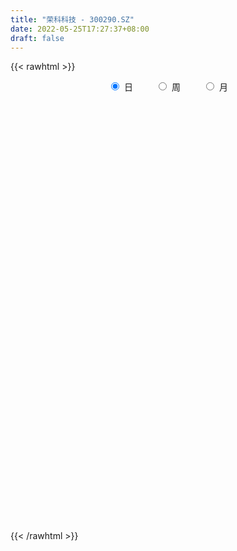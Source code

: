 ```yaml
---
title: "荣科科技 - 300290.SZ"
date: 2022-05-25T17:27:37+08:00
draft: false
---
```

{{< rawhtml >}}
    <div style="text-align: center">
        <label style="padding: 1rem;"><input style="margin-right: .5rem" type="radio" name="period" value="D" checked onclick="period_change(this)">日</label>
        <label style="padding: 1rem;"><input style="margin-right: .5rem" type="radio" name="period" value="W" onclick="period_change(this)">周</label>
        <label style="padding: 1rem;"><input style="margin-right: .5rem" type="radio" name="period" value="M" onclick="period_change(this)">月</label>
    </div>
    <div id="chart" style="height: 700px;"></div> 
    <script type="text/javascript">
        const D_v = [94214.5,501698.5,688558.4399999999,359207.8,252035.0,292144.0,162404.0,139873.5,190912.34,492506.74,291346.43,163184.93,146657.85,128664.11,122399.0,94003.0,124430.61,126242.32,95556.34,253376.12,260771.93,139824.82,266061.94,286413.24,144636.6,124444.58,122168.4,100188.5,100862.4,116920.4,71457.5,82104.62,86098.0,103113.0,104397.87,114205.77,86326.0,163093.0,129755.75,79100.42,144633.42,204280.0,158996.0,111016.5,73942.0,98179.5,57533.0,94754.0,131707.5,96622.0,108580.5,84497.0,115741.63,87648.17,144802.42,118271.4,155873.7,122240.5,99025.15,57947.75,59175.0,96280.96,76318.03,133707.5,87871.0,136075.7,126725.89,87760.5,86529.5,75803.5,137662.92,92906.59,80014.92,80418.0,104986.0,138211.5,96296.18,104346.12,145871.27,1046131.54,1040339.04,1133207.6299999999,1255329.0600000001,897341.62,777136.42,616529.13,475774.08,478193.63,342919.92,261427.08,294964.13,339455.0,295426.93,458884.89,385978.72,225572.8,286148.5,271812.41,127127.99,161102.02,147607.51,163852.0,122435.0,118814.11,152424.5,662415.67,937712.14,599881.89,393130.03,368527.34,380752.52,271041.0,177772.5,286639.8,248711.95,249942.3,238697.93,197991.43,514799.02,334881.43,244625.0,277886.93,506266.98,547622.89,309731.0,288836.93,242428.2,301533.53,255260.8,190035.85,460726.0,258732.92,286123.0,254681.44,432775.65,255108.94,247090.23,164031.0,167846.56,196299.14,807015.26,575044.47,509573.5,309562.5,584374.0,532323.0,543929.78,428991.35,386369.5,240466.0,347226.5,269250.81,233519.3,216921.35,180197.5,216334.75,411409.55,290390.75,411359.76,289865.56,214895.5,379574.0,243997.06,242974.06,274410.02,214195.5,149172.0,336546.91,510216.52,387629.52,349543.02,276161.52,361659.77,636071.0699999999,566408.02,619200.27,323122.21,276372.62,191485.0,256340.03,396340.3,236846.0,172411.5,154257.5,141455.5,135032.5,113142.05,449656.8,273280.3,233827.66,316175.15,178873.5,115431.0,111796.82,63942.5,117887.5,129263.51,69714.58,104471.19,138021.69,94183.0,144437.25,93003.25,142343.0,133561.59,123383.49,286786.5,257286.53,125576.53,80445.5,78957.0,84733.5,71809.0,56369.52,52998.0,67485.12,84411.5,141118.58,89368.5,68644.5,56354.0,53663.5,48756.0,45741.5,105304.0,41841.0,41948.0,44578.5,72830.0,45816.5,102162.12,85406.43,105437.07,57077.03,247031.96,196484.94,140562.69,106793.0,103234.0,109251.56,100937.0,72486.0,103525.0,59705.0,153160.47,81327.0,77359.5,182939.5,135933.0,111211.0]
const D_histogram = [0.0,-0.0856624501,-0.1505268946,-0.1986185511,-0.2224320462,-0.2159544032,-0.2011170301,-0.1781939973,-0.1440169002,-0.0934641647,-0.0674400862,-0.0440436871,-0.0227885651,-0.0103451364,-0.0027451708,0.0039795667,0.009794136,0.022369217,0.0314515224,0.0537512457,0.070918536,0.0767873984,0.0980663146,0.1008615461,0.0942478543,0.0901650187,0.0819334095,0.0713462013,0.0577604058,0.0441520493,0.0343331764,0.0298786542,0.0283136403,0.0196427495,0.0088423352,0.0157603215,0.0167926921,0.0229781533,0.0224441982,0.0240572457,0.0313438391,0.0417330871,0.0374728632,0.0267212604,0.0181472905,0.0107081423,0.0075367281,0.0091038497,0.0148144465,0.0113017897,0.0021665565,-0.0087424995,-0.0310205593,-0.03748793,-0.0266010512,-0.0130050637,0.0009676811,0.0131655369,0.0171997216,0.0184191016,0.020959197,0.0273370483,0.0299800965,0.0313517123,0.0285921764,0.0322572796,0.0218146246,0.0119616744,0.000414878,-0.0052074654,0.0040391277,0.0074332919,0.0069643973,0.002806566,0.0042062639,0.0064536456,0.0090998183,0.0111983119,0.007712588,0.0666241273,0.1084363112,0.1836788331,0.258919272,0.2843135064,0.2828676563,0.2276539739,0.1653658913,0.1302500023,0.0722276031,0.0352718644,0.0044427166,-0.0069005276,-0.043710624,-0.1065789346,-0.1267200859,-0.1487303303,-0.1385104543,-0.139580068,-0.1377788633,-0.1422549778,-0.1411722483,-0.1274058685,-0.1099499548,-0.0902078058,-0.0736910628,0.0134964933,0.0797510885,0.0858343536,0.0843213448,0.0575126151,0.0065506432,-0.0396627632,-0.0618797558,-0.0613688066,-0.0764936388,-0.071733514,-0.0756557507,-0.0814509955,-0.0413438712,-0.0159557633,-0.0061931832,0.0028506135,0.0237268354,0.0470418882,0.0507726455,0.0463842887,0.0261823513,0.0270624141,0.0282849184,0.0264026223,0.0494162126,0.051615307,0.0526607128,0.0591899491,0.0431520994,0.0347718446,0.0111296242,-0.0100155,-0.0284642031,-0.0314273216,0.0074514169,0.0290192683,0.0468365241,0.0536040998,0.086154193,0.0774402088,0.076328185,0.0549763605,0.0142744972,0.0031124803,0.0014708548,-0.0177334051,-0.0475366236,-0.0746542649,-0.0863715784,-0.086986989,-0.0625444744,-0.0471474386,-0.0240797274,-0.0113984363,-0.0084186536,-0.0327164348,-0.0427686654,-0.0439058045,-0.0348282196,-0.0414427307,-0.0478788941,-0.0275915103,-0.0126147656,0.0084878456,0.0016719733,0.0006851839,0.0104220613,0.0186880283,0.0223652647,-0.0230260862,-0.0622791677,-0.0942088895,-0.0960474057,-0.0748809879,-0.0415107861,-0.0315023239,-0.0314839943,-0.0351037823,-0.0369050481,-0.0431315498,-0.0402198151,-0.0029234311,0.0010074491,0.009344184,0.0014769781,-0.0059266722,-0.0119999786,-0.0092356083,-0.0087139362,-0.0159871964,-0.0149649219,-0.0196116512,-0.0268851374,-0.0398296955,-0.0510921802,-0.0605935263,-0.0760129634,-0.1024564803,-0.0971756999,-0.0758951485,-0.0263835328,-0.0012795318,0.0097658788,0.0126747136,0.0083877961,0.0023490369,-0.002562005,-0.0077792846,-0.0046009828,-0.0014220315,-0.0067023743,0.0123633671,0.0092850576,0.0065073797,-0.0010565025,0.0079239335,0.0044490159,0.004826524,-0.0000702519,-0.0041869299,-0.0005693686,0.0006875802,-0.0123660484,-0.0189987296,-0.0486574827,-0.0738521012,-0.0641271406,-0.064787736,-0.0622028533,-0.0665119717,-0.0556193319,-0.0458535932,-0.028267128,-0.013656211,-0.0029214663,0.0054658708,0.0189497055,0.0246670648,0.0385623225,0.0503852584,0.0588983339,0.0807107582,0.0795372553,0.0836203297]
const D_fast = [0.0,-0.1070780627,-0.2095742307,-0.307320525,-0.3867420316,-0.4342529895,-0.4696948739,-0.4913203404,-0.4931474683,-0.4659607741,-0.4567967171,-0.4444112397,-0.428853259,-0.4189961145,-0.4120824415,-0.4043628124,-0.3960997091,-0.3779323237,-0.3609871378,-0.3252496031,-0.2903526788,-0.2652869667,-0.219491472,-0.1914808538,-0.1745325821,-0.1560741631,-0.1438224198,-0.1365730778,-0.1357187718,-0.1382891159,-0.1395246948,-0.1365095534,-0.1309961572,-0.1347563606,-0.1433461911,-0.1324881245,-0.1272575809,-0.1153275814,-0.1102504869,-0.102623128,-0.0875005748,-0.066678055,-0.0615700631,-0.0656413508,-0.0696784981,-0.0744406107,-0.0757278429,-0.0718847589,-0.0624705505,-0.0631577598,-0.0717513539,-0.0848460348,-0.1148792344,-0.1307185876,-0.1264819716,-0.11613725,-0.1019225849,-0.0864333449,-0.0780992299,-0.0722750744,-0.0644951797,-0.0512830665,-0.041144994,-0.0319354502,-0.027546942,-0.0158175189,-0.0208065177,-0.0276690493,-0.0391121262,-0.046036336,-0.035779961,-0.0305274738,-0.0292552691,-0.0327114589,-0.030260195,-0.026399402,-0.0214782746,-0.0165802031,-0.01813778,0.0574297911,0.1263510529,0.247513283,0.3874835399,0.4839561509,0.5532272149,0.554927026,0.5339804162,0.5314270277,0.4914615293,0.4633237567,0.4336052881,0.420536912,0.3727991596,0.2832861153,0.2314649425,0.1722721155,0.1478643779,0.1118997473,0.0792562362,0.0392163772,0.0050060446,-0.0130790426,-0.0231106177,-0.0259204201,-0.0278264429,0.0627352366,0.1489276039,0.1764694575,0.1960367848,0.1836062089,0.1342818978,0.0781528006,0.0404658691,0.0256346165,-0.0086136254,-0.021786879,-0.0446230534,-0.0707810471,-0.0410098905,-0.0196107236,-0.0113964392,-0.0016399892,0.0251679416,0.0602434664,0.0766673851,0.0838751005,0.070218751,0.0778644173,0.0861581511,0.0908765107,0.1262441541,0.1413470752,0.1555576593,0.1768843829,0.171634558,0.1719472643,0.15108745,0.1274384507,0.1018736969,0.0910537479,0.1317953407,0.1606180091,0.190144396,0.2103129966,0.2644016381,0.2750477061,0.2930177285,0.2854099942,0.2482767551,0.2378928584,0.2366189466,0.2129813354,0.1712939609,0.1255127535,0.0922025454,0.0698403875,0.0786467836,0.0822569596,0.099304739,0.109136421,0.1100115403,0.0775346504,0.0567902534,0.0446766632,0.0450471932,0.0280719994,0.0096661125,0.0230556187,0.034878672,0.0581032446,0.0517053656,0.0508898723,0.0632322649,0.0761702391,0.0854387916,0.0342909192,-0.0205319543,-0.0760138985,-0.1018642661,-0.0994180953,-0.07642559,-0.0742927087,-0.0821453777,-0.0945411113,-0.1055686391,-0.1225780283,-0.1297212474,-0.0931557211,-0.0889729786,-0.0783001977,-0.0857981591,-0.0946834775,-0.1037567785,-0.1033013103,-0.1049581222,-0.1162281815,-0.1189471375,-0.1284967796,-0.1424915501,-0.1653935321,-0.1894290618,-0.2140787895,-0.2485014675,-0.3005591044,-0.319572249,-0.3172654847,-0.2743497523,-0.2495656342,-0.2360787538,-0.2300012407,-0.2321912091,-0.2376427091,-0.2431942523,-0.250356353,-0.2483282969,-0.2455048535,-0.2524607898,-0.2303042067,-0.2310612518,-0.2322120848,-0.2400400926,-0.2290786732,-0.2314413369,-0.2298571978,-0.2347715367,-0.2399349471,-0.2364597279,-0.2350308841,-0.2511760249,-0.2625583884,-0.3043815122,-0.348039156,-0.3543459805,-0.37120351,-0.3841693406,-0.4051064519,-0.4081186451,-0.4098163047,-0.3992966215,-0.3880997572,-0.3780953791,-0.3683415742,-0.3501203132,-0.3382361877,-0.3147003494,-0.2902810989,-0.2670434399,-0.225053326,-0.2063425151,-0.1813543583]
const D_slow = [0.0,-0.0214156125,-0.0590473362,-0.1087019739,-0.1643099855,-0.2182985863,-0.2685778438,-0.3131263431,-0.3491305682,-0.3724966093,-0.3893566309,-0.4003675527,-0.4060646939,-0.408650978,-0.4093372707,-0.4083423791,-0.4058938451,-0.4003015408,-0.3924386602,-0.3790008488,-0.3612712148,-0.3420743652,-0.3175577865,-0.2923424,-0.2687804364,-0.2462391817,-0.2257558294,-0.207919279,-0.1934791776,-0.1824411653,-0.1738578712,-0.1663882076,-0.1593097975,-0.1543991102,-0.1521885263,-0.148248446,-0.144050273,-0.1383057347,-0.1326946851,-0.1266803737,-0.1188444139,-0.1084111421,-0.0990429263,-0.0923626112,-0.0878257886,-0.085148753,-0.083264571,-0.0809886086,-0.0772849969,-0.0744595495,-0.0739179104,-0.0761035353,-0.0838586751,-0.0932306576,-0.0998809204,-0.1031321863,-0.102890266,-0.0995988818,-0.0952989514,-0.090694176,-0.0854543768,-0.0786201147,-0.0711250906,-0.0632871625,-0.0561391184,-0.0480747985,-0.0426211424,-0.0396307237,-0.0395270042,-0.0408288706,-0.0398190887,-0.0379607657,-0.0362196664,-0.0355180249,-0.0344664589,-0.0328530475,-0.030578093,-0.027778515,-0.025850368,-0.0091943362,0.0179147416,0.0638344499,0.1285642679,0.1996426445,0.2703595586,0.3272730521,0.3686145249,0.4011770255,0.4192339262,0.4280518923,0.4291625715,0.4274374396,0.4165097836,0.3898650499,0.3581850284,0.3210024459,0.2863748323,0.2514798153,0.2170350995,0.181471355,0.1461782929,0.1143268258,0.0868393371,0.0642873857,0.04586462,0.0492387433,0.0691765154,0.0906351038,0.11171544,0.1260935938,0.1277312546,0.1178155638,0.1023456248,0.0870034232,0.0678800135,0.049946635,0.0310326973,0.0106699484,0.0003339806,-0.0036549602,-0.005203256,-0.0044906026,0.0014411062,0.0132015783,0.0258947396,0.0374908118,0.0440363996,0.0508020032,0.0578732328,0.0644738884,0.0768279415,0.0897317682,0.1028969464,0.1176944337,0.1284824586,0.1371754197,0.1399578258,0.1374539508,0.1303379,0.1224810696,0.1243439238,0.1315987409,0.1433078719,0.1567088968,0.1782474451,0.1976074973,0.2166895435,0.2304336337,0.234002258,0.234780378,0.2351480918,0.2307147405,0.2188305846,0.2001670184,0.1785741238,0.1568273765,0.1411912579,0.1294043983,0.1233844664,0.1205348573,0.1184301939,0.1102510852,0.0995589189,0.0885824677,0.0798754128,0.0695147301,0.0575450066,0.050647129,0.0474934376,0.049615399,0.0500333923,0.0502046883,0.0528102036,0.0574822107,0.0630735269,0.0573170054,0.0417472134,0.018194991,-0.0058168604,-0.0245371074,-0.0349148039,-0.0427903849,-0.0506613834,-0.059437329,-0.068663591,-0.0794464785,-0.0895014323,-0.09023229,-0.0899804278,-0.0876443817,-0.0872751372,-0.0887568053,-0.0917567999,-0.094065702,-0.096244186,-0.1002409851,-0.1039822156,-0.1088851284,-0.1156064127,-0.1255638366,-0.1383368817,-0.1534852632,-0.1724885041,-0.1981026241,-0.2223965491,-0.2413703362,-0.2479662194,-0.2482861024,-0.2458446327,-0.2426759543,-0.2405790053,-0.239991746,-0.2406322473,-0.2425770684,-0.2437273141,-0.244082822,-0.2457584156,-0.2426675738,-0.2403463094,-0.2387194645,-0.2389835901,-0.2370026067,-0.2358903528,-0.2346837218,-0.2347012848,-0.2357480172,-0.2358903594,-0.2357184643,-0.2388099764,-0.2435596588,-0.2557240295,-0.2741870548,-0.2902188399,-0.3064157739,-0.3219664873,-0.3385944802,-0.3524993132,-0.3639627115,-0.3710294935,-0.3744435462,-0.3751739128,-0.3738074451,-0.3690700187,-0.3629032525,-0.3532626719,-0.3406663573,-0.3259417738,-0.3057640843,-0.2858797704,-0.264974688]
const D_data = [['2021-05-14', 6.8106, 6.7112, 6.6615, 6.8802],['2021-05-17', 6.6515, 5.3689, 5.3689, 6.7112],['2021-05-18', 4.494, 5.1204, 4.494, 5.2695],['2021-05-19', 4.8917, 4.8718, 4.8718, 5.1204],['2021-05-20', 4.832, 4.7923, 4.7227, 4.9215],['2021-05-21', 4.7823, 4.9215, 4.7823, 5.1502],['2021-05-24', 4.9514, 4.8818, 4.7923, 5.011],['2021-05-25', 4.8917, 4.8917, 4.842, 4.9215],['2021-05-26', 4.8917, 5.011, 4.8917, 5.1005],['2021-05-27', 5.2596, 5.2993, 5.2297, 5.8163],['2021-05-28', 5.2894, 5.0806, 5.0707, 5.3093],['2021-05-31', 5.0905, 5.0806, 5.0508, 5.1701],['2021-06-01', 5.0309, 5.0905, 5.011, 5.1601],['2021-06-02', 5.12, 5.0, 4.99, 5.13],['2021-06-03', 5.0, 4.93, 4.93, 5.05],['2021-06-04', 4.94, 4.9, 4.88, 4.97],['2021-06-07', 4.9, 4.87, 4.84, 4.93],['2021-06-08', 4.88, 4.96, 4.83, 5.02],['2021-06-09', 4.96, 4.94, 4.89, 5.0],['2021-06-10', 4.96, 5.17, 4.95, 5.17],['2021-06-11', 5.16, 5.21, 5.09, 5.34],['2021-06-15', 5.19, 5.14, 5.12, 5.25],['2021-06-16', 5.14, 5.43, 5.07, 5.46],['2021-06-17', 5.54, 5.3, 5.19, 5.54],['2021-06-18', 5.21, 5.21, 5.19, 5.31],['2021-06-21', 5.17, 5.25, 5.13, 5.33],['2021-06-22', 5.33, 5.2, 5.18, 5.33],['2021-06-23', 5.26, 5.15, 5.12, 5.26],['2021-06-24', 5.13, 5.07, 5.06, 5.16],['2021-06-25', 5.08, 5.01, 4.92, 5.09],['2021-06-28', 4.97, 5.0, 4.94, 5.06],['2021-06-29', 4.99, 5.03, 4.95, 5.07],['2021-06-30', 5.03, 5.05, 5.0, 5.08],['2021-07-01', 5.07, 4.93, 4.92, 5.1],['2021-07-02', 4.91, 4.84, 4.8, 4.93],['2021-07-05', 4.84, 5.04, 4.81, 5.05],['2021-07-06', 5.04, 4.98, 4.94, 5.07],['2021-07-07', 4.96, 5.06, 4.89, 5.09],['2021-07-08', 5.05, 4.99, 4.95, 5.08],['2021-07-09', 4.96, 5.02, 4.92, 5.02],['2021-07-12', 5.04, 5.12, 4.99, 5.17],['2021-07-13', 5.13, 5.22, 5.12, 5.28],['2021-07-14', 5.21, 5.07, 5.04, 5.26],['2021-07-15', 5.06, 4.96, 4.91, 5.07],['2021-07-16', 4.96, 4.94, 4.92, 5.02],['2021-07-19', 4.94, 4.91, 4.88, 4.97],['2021-07-20', 4.89, 4.93, 4.83, 4.95],['2021-07-21', 4.9, 4.98, 4.9, 5.02],['2021-07-22', 5.0, 5.05, 4.97, 5.14],['2021-07-23', 5.05, 4.94, 4.92, 5.06],['2021-07-26', 4.91, 4.83, 4.74, 4.94],['2021-07-27', 4.87, 4.74, 4.74, 4.92],['2021-07-28', 4.75, 4.48, 4.41, 4.75],['2021-07-29', 4.58, 4.56, 4.52, 4.62],['2021-07-30', 4.57, 4.75, 4.55, 4.85],['2021-08-02', 4.73, 4.82, 4.66, 4.88],['2021-08-03', 4.82, 4.88, 4.81, 4.95],['2021-08-04', 4.85, 4.92, 4.85, 5.01],['2021-08-05', 4.9, 4.86, 4.8, 4.92],['2021-08-06', 4.86, 4.84, 4.8, 4.91],['2021-08-09', 4.84, 4.87, 4.82, 4.9],['2021-08-10', 4.87, 4.95, 4.84, 4.97],['2021-08-11', 4.94, 4.94, 4.91, 4.99],['2021-08-12', 4.98, 4.95, 4.93, 5.05],['2021-08-13', 4.93, 4.91, 4.87, 4.96],['2021-08-16', 4.91, 5.01, 4.87, 5.05],['2021-08-17', 5.0, 4.83, 4.81, 5.02],['2021-08-18', 4.84, 4.79, 4.73, 4.84],['2021-08-19', 4.83, 4.71, 4.7, 4.84],['2021-08-20', 4.68, 4.73, 4.6, 4.73],['2021-08-23', 4.71, 4.92, 4.71, 4.94],['2021-08-24', 5.0, 4.88, 4.87, 5.01],['2021-08-25', 4.89, 4.84, 4.83, 4.91],['2021-08-26', 4.82, 4.78, 4.77, 4.85],['2021-08-27', 4.81, 4.84, 4.73, 4.88],['2021-08-30', 4.88, 4.86, 4.84, 5.01],['2021-08-31', 4.83, 4.88, 4.78, 4.93],['2021-09-01', 4.84, 4.89, 4.83, 4.91],['2021-09-02', 4.88, 4.82, 4.76, 4.88],['2021-09-03', 4.81, 5.78, 4.79, 5.78],['2021-09-06', 5.73, 5.91, 5.55, 6.5],['2021-09-07', 6.12, 6.77, 6.12, 7.07],['2021-09-08', 6.61, 7.37, 6.51, 7.99],['2021-09-09', 7.31, 7.26, 6.77, 7.4],['2021-09-10', 7.01, 7.25, 6.89, 7.85],['2021-09-13', 7.01, 6.67, 6.62, 7.13],['2021-09-14', 6.8, 6.47, 6.36, 6.84],['2021-09-15', 6.47, 6.72, 6.23, 6.86],['2021-09-16', 6.6, 6.32, 6.31, 6.74],['2021-09-17', 6.38, 6.43, 6.28, 6.53],['2021-09-22', 6.36, 6.4, 6.06, 6.65],['2021-09-23', 6.4, 6.59, 6.3, 6.7],['2021-09-24', 6.55, 6.18, 6.15, 6.6],['2021-09-27', 6.37, 5.58, 5.4, 6.54],['2021-09-28', 5.55, 5.85, 5.55, 6.05],['2021-09-29', 5.88, 5.65, 5.58, 5.9],['2021-09-30', 5.88, 5.95, 5.58, 6.04],['2021-10-08', 5.92, 5.76, 5.66, 6.01],['2021-10-11', 5.73, 5.72, 5.6, 5.85],['2021-10-12', 5.72, 5.55, 5.49, 5.75],['2021-10-13', 5.54, 5.52, 5.37, 5.62],['2021-10-14', 5.52, 5.63, 5.38, 5.73],['2021-10-15', 5.68, 5.68, 5.51, 5.71],['2021-10-18', 5.71, 5.74, 5.61, 5.81],['2021-10-19', 5.74, 5.74, 5.65, 5.89],['2021-10-20', 6.28, 6.89, 6.08, 6.89],['2021-10-21', 6.93, 7.09, 6.58, 7.35],['2021-10-22', 6.81, 6.61, 6.54, 6.97],['2021-10-25', 6.56, 6.61, 6.23, 6.66],['2021-10-26', 6.49, 6.29, 6.25, 6.49],['2021-10-27', 6.12, 5.82, 5.79, 6.3],['2021-10-28', 5.78, 5.62, 5.58, 5.87],['2021-10-29', 5.74, 5.71, 5.6, 5.77],['2021-11-01', 5.67, 5.9, 5.66, 6.05],['2021-11-02', 5.93, 5.62, 5.52, 5.96],['2021-11-03', 5.62, 5.79, 5.51, 5.82],['2021-11-04', 5.72, 5.63, 5.59, 5.86],['2021-11-05', 5.6, 5.52, 5.5, 5.7],['2021-11-08', 5.5, 6.14, 5.39, 6.54],['2021-11-09', 6.07, 6.11, 5.98, 6.2],['2021-11-10', 6.07, 6.0, 5.94, 6.14],['2021-11-11', 6.0, 6.04, 5.9, 6.17],['2021-11-12', 6.06, 6.28, 6.03, 6.54],['2021-11-15', 6.21, 6.46, 6.14, 6.65],['2021-11-16', 6.48, 6.33, 6.3, 6.59],['2021-11-17', 6.29, 6.27, 6.14, 6.38],['2021-11-18', 6.26, 6.04, 6.0, 6.34],['2021-11-19', 6.11, 6.28, 6.06, 6.38],['2021-11-22', 6.36, 6.32, 6.1, 6.37],['2021-11-23', 6.28, 6.31, 6.22, 6.41],['2021-11-24', 6.32, 6.72, 6.25, 6.77],['2021-11-25', 6.64, 6.58, 6.56, 6.72],['2021-11-26', 6.58, 6.63, 6.31, 6.71],['2021-11-29', 6.49, 6.78, 6.39, 6.85],['2021-11-30', 6.83, 6.53, 6.39, 6.85],['2021-12-01', 6.53, 6.61, 6.51, 6.73],['2021-12-02', 6.6, 6.37, 6.33, 6.63],['2021-12-03', 6.37, 6.3, 6.22, 6.47],['2021-12-06', 6.3, 6.23, 6.12, 6.34],['2021-12-07', 6.31, 6.36, 6.04, 6.42],['2021-12-08', 6.33, 6.99, 6.3, 7.53],['2021-12-09', 7.1, 6.97, 6.76, 7.23],['2021-12-10', 7.13, 7.08, 6.91, 7.33],['2021-12-13', 6.98, 7.07, 6.86, 7.16],['2021-12-14', 7.05, 7.58, 7.01, 7.58],['2021-12-15', 7.49, 7.22, 7.15, 7.59],['2021-12-16', 7.2, 7.38, 7.11, 7.7],['2021-12-17', 7.24, 7.15, 7.06, 7.38],['2021-12-20', 7.12, 6.8, 6.78, 7.23],['2021-12-21', 6.78, 7.07, 6.74, 7.19],['2021-12-22', 7.22, 7.19, 6.91, 7.35],['2021-12-23', 7.1, 6.94, 6.92, 7.32],['2021-12-24', 6.95, 6.68, 6.67, 6.98],['2021-12-27', 6.6, 6.54, 6.47, 6.69],['2021-12-28', 6.57, 6.59, 6.51, 6.71],['2021-12-29', 6.58, 6.65, 6.48, 6.8],['2021-12-30', 6.63, 6.99, 6.63, 7.2],['2021-12-31', 7.0, 6.96, 6.83, 7.05],['2022-01-04', 6.97, 7.15, 6.87, 7.33],['2022-01-05', 7.11, 7.12, 6.95, 7.3],['2022-01-06', 7.01, 7.05, 6.88, 7.12],['2022-01-07', 7.05, 6.65, 6.62, 7.12],['2022-01-10', 6.73, 6.72, 6.49, 6.94],['2022-01-11', 6.72, 6.78, 6.64, 6.89],['2022-01-12', 6.81, 6.91, 6.75, 6.97],['2022-01-13', 6.91, 6.7, 6.64, 6.92],['2022-01-14', 6.61, 6.64, 6.58, 6.77],['2022-01-17', 6.69, 6.99, 6.63, 7.05],['2022-01-18', 7.1, 7.01, 6.96, 7.34],['2022-01-19', 6.95, 7.19, 6.91, 7.25],['2022-01-20', 7.13, 6.89, 6.85, 7.29],['2022-01-21', 6.78, 6.95, 6.78, 7.03],['2022-01-24', 6.94, 7.12, 6.9, 7.26],['2022-01-25', 7.06, 7.17, 6.86, 7.72],['2022-01-26', 7.2, 7.17, 7.06, 7.64],['2022-01-27', 7.0, 6.45, 6.1, 7.06],['2022-01-28', 6.47, 6.27, 6.18, 6.75],['2022-02-07', 6.25, 6.11, 5.8, 6.33],['2022-02-08', 6.2, 6.32, 6.0, 6.34],['2022-02-09', 6.32, 6.59, 6.23, 6.63],['2022-02-10', 6.53, 6.84, 6.5, 7.1],['2022-02-11', 6.81, 6.63, 6.58, 6.86],['2022-02-14', 6.55, 6.5, 6.41, 6.7],['2022-02-15', 6.65, 6.41, 6.31, 6.65],['2022-02-16', 6.45, 6.38, 6.32, 6.54],['2022-02-17', 6.39, 6.26, 6.22, 6.44],['2022-02-18', 6.26, 6.32, 6.19, 6.42],['2022-02-21', 6.32, 6.83, 6.3, 6.88],['2022-02-22', 6.67, 6.51, 6.47, 6.83],['2022-02-23', 6.52, 6.59, 6.38, 6.64],['2022-02-24', 6.52, 6.38, 6.27, 6.83],['2022-02-25', 6.4, 6.33, 6.28, 6.51],['2022-02-28', 6.33, 6.29, 6.2, 6.39],['2022-03-01', 6.26, 6.37, 6.25, 6.38],['2022-03-02', 6.33, 6.33, 6.3, 6.41],['2022-03-03', 6.34, 6.19, 6.17, 6.36],['2022-03-04', 6.19, 6.25, 6.06, 6.26],['2022-03-07', 6.22, 6.14, 6.09, 6.23],['2022-03-08', 6.1, 6.04, 5.95, 6.23],['2022-03-09', 6.0, 5.87, 5.66, 6.01],['2022-03-10', 6.03, 5.77, 5.77, 6.04],['2022-03-11', 5.65, 5.67, 5.51, 5.74],['2022-03-14', 5.6, 5.45, 5.45, 5.69],['2022-03-15', 5.41, 5.1, 5.08, 5.48],['2022-03-16', 5.28, 5.33, 5.02, 5.38],['2022-03-17', 5.39, 5.5, 5.34, 5.6],['2022-03-18', 5.49, 5.97, 5.43, 6.04],['2022-03-21', 5.85, 5.82, 5.73, 5.93],['2022-03-22', 5.74, 5.71, 5.66, 5.78],['2022-03-23', 5.67, 5.62, 5.59, 5.72],['2022-03-24', 5.56, 5.5, 5.47, 5.61],['2022-03-25', 5.55, 5.42, 5.42, 5.59],['2022-03-28', 5.39, 5.37, 5.32, 5.48],['2022-03-29', 5.37, 5.3, 5.27, 5.44],['2022-03-30', 5.34, 5.36, 5.31, 5.39],['2022-03-31', 5.35, 5.34, 5.25, 5.41],['2022-04-01', 5.31, 5.19, 5.16, 5.33],['2022-04-06', 5.2, 5.5, 5.19, 5.52],['2022-04-07', 5.49, 5.24, 5.21, 5.52],['2022-04-08', 5.26, 5.2, 5.17, 5.37],['2022-04-11', 5.18, 5.08, 5.04, 5.19],['2022-04-12', 5.05, 5.26, 5.05, 5.27],['2022-04-13', 5.28, 5.09, 5.08, 5.28],['2022-04-14', 5.12, 5.1, 5.08, 5.19],['2022-04-15', 5.08, 4.99, 4.85, 5.09],['2022-04-18', 4.99, 4.94, 4.81, 4.99],['2022-04-19', 4.94, 5.0, 4.91, 5.04],['2022-04-20', 5.12, 4.95, 4.9, 5.12],['2022-04-21', 4.95, 4.7, 4.66, 4.97],['2022-04-22', 4.69, 4.68, 4.59, 4.76],['2022-04-25', 4.65, 4.23, 4.2, 4.65],['2022-04-26', 4.25, 4.05, 4.05, 4.35],['2022-04-27', 4.06, 4.35, 3.98, 4.36],['2022-04-28', 4.31, 4.15, 4.12, 4.34],['2022-04-29', 4.04, 4.1, 3.9, 4.16],['2022-05-05', 4.01, 3.91, 3.71, 4.05],['2022-05-06', 3.77, 4.02, 3.75, 4.08],['2022-05-09', 3.96, 3.97, 3.93, 4.09],['2022-05-10', 3.94, 4.06, 3.86, 4.07],['2022-05-11', 4.07, 4.04, 4.01, 4.17],['2022-05-12', 4.0, 4.0, 3.93, 4.11],['2022-05-13', 4.04, 3.97, 3.93, 4.06],['2022-05-16', 3.97, 4.05, 3.96, 4.09],['2022-05-17', 4.07, 3.97, 3.93, 4.07],['2022-05-18', 3.96, 4.1, 3.96, 4.21],['2022-05-19', 4.08, 4.13, 4.04, 4.14],['2022-05-20', 4.14, 4.14, 4.1, 4.19],['2022-05-23', 4.14, 4.4, 4.14, 4.46],['2022-05-24', 4.4, 4.19, 4.19, 4.45],['2022-05-25', 4.38, 4.29, 4.21, 4.4]]
const W_v = [539172.09,278081.8,195376.63,139085.88,114653.43,159144.97,80395.61,12153.57,113886.58,106790.78,130292.19,141361.06,139459.97,119475.99,151386.85,161121.49,85701.61,126302.33,160041.99,156452.05,113146.08,211828.01,243188.67,266834.13,153661.68,209605.34,168648.11,204226.93,139698.65,110629.65,104819.22,406540.74,435987.49,421193.06,163465.04,139346.13,143077.96,81604.01,123735.21,78532.98,56782.71,90082.58,532614.16,223076.26,142663.55,108817.14,114128.21,96079.61,115419.45,115916.52,323593.71,899233.92,1223940.99,596805.21,542576.1100000001,268976.94,204351.06,241245.01,194936.54,165306.01,180650.44,202336.12,208047.44,127398.54,136683.89,213785.83,278205.48,468705.78,390151.89,419022.14,466009.8,259302.03,308547.53,302004.9,233929.91,920635.02,230179.5,1010843.09,678649.99,419079.22,974359.1000000001,402028.74,363012.08,438909.9,578053.2999999999,954686.73,340210.6,435985.66,339298.2,208809.23,186337.43,264966.26,174908.43,450390.03,546320.8300000001,339563.88,748451.65,600810.79,427385.52,294764.75,522765.73,232938.6,272965.97,199796.52,119730.68,180873.75,193465.45,177808.33,257959.38,276621.24,253340.62,395953.87,311073.57,127411.17,203047.23,218549.18,159249.53,313512.96,133789.17,124926.9,194504.46,131799.24,358916.64,273578.37,349475.41,351482.47,263957.07,374794.45,411898.61,240660.56,506714.38,897131.6299999999,953262.2,1822712.3599999999,2251532.8999999999,909098.97,647260.5600000001,559482.16,305340.05,417610.81,340773.65,363961.57,298580.5,162580.0,308977.0,376861.89,307124.98,484522.69,283712.29,289480.4,1097436.5600000001,413519.15,751745.85,665537.47,651380.4399999999,603653.1799999999,652171.6799999999,527695.3100000001,545482.03,493933.18,418616.87,541256.98,297038.5,313085.81,156068.23,42413.31,189257.0,286137.39,192197.71,289465.97,264433.22,242002.41,230995.89,562809.15,329227.88,2512884.96,2722899.3300000001,1217458.96,997852.47,788013.6000000001,907542.6,1020714.2500000001,642543.76,309429.16,203188.01,586817.6,691937.89,587461.85,617248.6799999999,438074.24,920708.29,1998271.22,526230.76,456079.61,532917.77,220008.63,455250.76,2093643.74,1277043.01,654908.89,860377.3200000001,836936.6,564584.28,447170.99,572480.9400000001,692867.92,478796.0,541269.72,553358.5,453352.49,512895.09,495988.43,1530856.6099999999,5103353.7699999996,2174843.8399999999,929846.0600000001,1356584.9099999999,271812.41,722124.52,2471248.3100000001,1591223.3900000001,1221983.4099999999,1878459.3599999999,1690152.55,1450878.5700000001,1353687.26,2255778.9299999997,2399180.6299999999,1476832.1100000001,1315253.8999999999,1295694.8200000001,1124748.6400000001,1860097.49,2506461.3399999999,1357383.95,716299.05,1451813.4100000001,538321.33,550827.71,779077.83,626999.0600000001,333073.14,299131.58,309819.0,247014.0,597114.61,337047.63,492701.56,475076.97,430083.5]
const W_histogram = [0.0,-0.052477265,-0.1009736604,-0.1169077086,-0.1491233834,-0.1743969805,-0.1726010367,-0.1657219747,-0.1329653948,-0.1215050393,-0.0859365239,-0.0520381975,-0.0242083046,-0.000322112,0.0047288034,-0.043451053,-0.0585525605,-0.082641343,-0.1436632701,-0.1735026269,-0.176387648,-0.1756733863,-0.1155680175,-0.0610938762,-0.0591398464,-0.0261331295,0.003638186,0.0201315213,0.0173024114,0.0260263378,0.0153925625,0.0743305622,0.0995872709,0.1227889446,0.0944178273,0.0568642607,0.0052983731,-0.0111392438,-0.052624658,-0.0877377762,-0.0945246929,-0.1107531385,-0.0628093061,-0.0645013084,-0.0566909451,-0.0242765862,-0.0134206429,-0.0124036292,0.0005010351,-0.0445959061,-0.0440582398,0.0576258856,0.0685305593,0.0597290511,0.0502736525,0.0108781529,-0.0001684223,-0.0156115928,-0.0152750691,-0.0235699962,-0.0254077055,-0.0179895518,-0.0059602655,-0.000924146,-0.043922733,-0.0603336368,-0.050658165,-0.0052213814,0.0530932054,0.0986175179,0.1086505435,0.1142037651,0.1012346528,0.1141705276,0.1234509628,0.1086125446,0.0897171154,0.1090785517,0.1271532561,0.1583408433,0.1329868633,0.1397815413,0.1576212832,0.188677338,0.2398585652,0.2637736857,0.2851771233,0.3268213155,0.3268317065,0.3084253089,0.2800011449,0.2634189611,0.2073539644,0.177024734,0.1484283428,0.0715288622,0.1430506,0.0873741258,0.0391927547,0.0190075821,-0.0079062377,-0.0432947103,-0.0915244363,-0.1501266673,-0.2029644786,-0.2457914648,-0.251726852,-0.2399723691,-0.2203648184,-0.1691743963,-0.1112396225,-0.0651288109,-0.0324949441,-0.0516688124,-0.052879967,-0.0767844941,-0.0787168021,-0.0855632522,-0.0867161581,-0.1118604995,-0.1220192327,-0.1301879664,-0.1003593923,-0.0587902785,0.0019983203,0.0387632663,0.0590932002,0.0887835671,0.0833852891,0.0586206244,0.0709240172,0.0715118859,0.0866948498,0.0980217411,0.1402442217,0.1101706927,0.0923704806,0.0058555029,-0.0566142818,-0.0993519927,-0.1089140006,-0.1361358183,-0.1480300235,-0.1367139948,-0.1237741263,-0.139294399,-0.1304296646,-0.0841823257,-0.0554613463,-0.0321230906,0.0088997102,0.0543879828,0.1223815239,0.1543188048,0.1705078285,0.2143006675,0.2326291491,0.2417640523,0.2352169023,0.2249911264,0.216931002,0.1847696948,0.1565402739,0.0881130298,0.0480055857,0.0181199323,-0.0190604392,-0.0524770236,-0.1057734943,-0.1170965778,-0.1107726894,-0.0896571417,-0.0950749139,-0.0741072258,-0.073697368,-0.2129276987,-0.3424382037,-0.3935629951,-0.4160903975,-0.4134907283,-0.3549921577,-0.2662610562,-0.2019561843,-0.1622217263,-0.1180239852,-0.0591197398,-0.0174293731,0.0138658583,0.0648936972,0.1083316401,0.1635251938,0.2025141117,0.2199638067,0.2377175629,0.2408706649,0.2189311811,0.1812770897,0.0344447645,-0.0488318128,-0.1094749455,-0.1211943991,-0.1211423345,-0.1262022646,-0.1319988735,-0.1153163163,-0.1017485437,-0.0855069843,-0.0803714249,-0.064413977,-0.0436396357,-0.0367901366,-0.0204365462,0.0540319822,0.1947222767,0.2229576118,0.215096117,0.1858080468,0.1467547556,0.1103135105,0.1416241692,0.0966499371,0.0513096937,0.0686266872,0.0756503991,0.0980180465,0.0852110122,0.1216719284,0.1415138437,0.1151150682,0.1087182682,0.0772934372,0.0507979947,0.0490870056,-0.0002912416,-0.0105868793,-0.0385802853,-0.0556892643,-0.070695877,-0.1153457975,-0.1198125059,-0.1528309405,-0.181244178,-0.1895521669,-0.1984309151,-0.2131314679,-0.2474553872,-0.2598067031,-0.2552318586,-0.2256662344,-0.1827487668]
const W_fast = [0.0,-0.0655965812,-0.1393363918,-0.1844973671,-0.2539938877,-0.3228667299,-0.3642210453,-0.3987724771,-0.3992572458,-0.4181731501,-0.4040887657,-0.3831999886,-0.361422172,-0.3376165073,-0.3313833911,-0.3904260107,-0.4201656584,-0.4649147766,-0.5618525213,-0.6350675347,-0.6820494679,-0.7252535527,-0.6940401883,-0.6548395161,-0.6676704479,-0.6411970133,-0.6105161513,-0.5889899357,-0.5874934428,-0.5722629319,-0.5790485666,-0.5015279263,-0.4513743999,-0.39747549,-0.4022421505,-0.425579652,-0.4758209463,-0.4950433741,-0.5496849529,-0.6067325151,-0.637150605,-0.6810673352,-0.6488258294,-0.6666431587,-0.6730055317,-0.6466603194,-0.6391595368,-0.6412434303,-0.6282135073,-0.6844594251,-0.6949363187,-0.5788457218,-0.5508084084,-0.5446776538,-0.5415646392,-0.5782406006,-0.5893292814,-0.6086753501,-0.6121575936,-0.6263450199,-0.6345346555,-0.6316138897,-0.6210746699,-0.6162695869,-0.670248857,-0.70174317,-0.7047322396,-0.6606008013,-0.5890129131,-0.5188342211,-0.4816385596,-0.4475343968,-0.4351948459,-0.3937163391,-0.3535731633,-0.3412584453,-0.3377245957,-0.2910935215,-0.241230503,-0.1704577051,-0.1625649693,-0.1208249059,-0.0635798432,0.0146455461,0.1257914147,0.2156499565,0.308347675,0.4316971961,0.5134155137,0.5721154434,0.6136915655,0.662964122,0.6587376165,0.6726645695,0.6811752641,0.622157999,0.7294423867,0.695609444,0.6572262615,0.6417929845,0.6129026053,0.5666904552,0.4955796201,0.3994457223,0.2958667913,0.1915919389,0.1227248387,0.0744862293,0.0390025754,0.0478993984,0.0780242666,0.1078528754,0.1323630063,0.1002719349,0.0858407886,0.0427401379,0.0211286293,-0.0071086338,-0.0299405792,-0.0830500455,-0.1237135869,-0.1644293121,-0.1596905862,-0.132819042,-0.0715308631,-0.0250751006,0.0100281334,0.061914392,0.0773624364,0.0672529277,0.0972873248,0.1157531651,0.1526098414,0.188442168,0.265725704,0.2631948481,0.2684872562,0.1834361542,0.1068127991,0.03923709,0.0024465819,-0.0588091903,-0.1077109014,-0.1305733714,-0.1485770345,-0.1989209069,-0.2226635886,-0.1974618311,-0.1826061883,-0.1672987053,-0.124050977,-0.0649657086,0.0336232135,0.1041401955,0.1629561764,0.2603241822,0.3368099511,0.4063858674,0.4586429429,0.5046649487,0.5508375748,0.5648686913,0.5757743388,0.5293753522,0.5012693046,0.4759136341,0.4339681529,0.3874323126,0.3076924684,0.2670952404,0.2457259564,0.2444272187,0.2152407181,0.2176815997,0.1996671155,0.0072048602,-0.2079151958,-0.357430736,-0.4839807378,-0.5847537507,-0.6150032195,-0.592837382,-0.5790215562,-0.5798425297,-0.565150785,-0.5210264746,-0.483693451,-0.4489317551,-0.3816804919,-0.311159639,-0.2150847868,-0.125467341,-0.0530266944,0.0241564526,0.0875272208,0.1203205323,0.1279857134,-0.0102354207,-0.1057199512,-0.1937318203,-0.2357498737,-0.2659833928,-0.302593889,-0.3413902163,-0.3535367381,-0.3654061015,-0.3705412882,-0.385498585,-0.3856446314,-0.375780199,-0.378128234,-0.3668837802,-0.2789072562,-0.0895363926,-0.0055616545,0.04035088,0.0575148214,0.0551502192,0.0462873517,0.1130040526,0.0921923049,0.0596794848,0.0941531502,0.1200894618,0.1669616209,0.1754573396,0.2423362379,0.2975566141,0.2999366056,0.3207193727,0.3086179011,0.2948219572,0.3053827196,0.255931662,0.2429893044,0.2053508271,0.1743195321,0.1416389501,0.0681525802,0.0337327453,-0.0374934245,-0.1112177065,-0.166913737,-0.2254002141,-0.2933836339,-0.3895714,-0.4668743916,-0.5261075117,-0.5529584461,-0.5557281702]
const W_slow = [0.0,-0.0131193162,-0.0383627313,-0.0675896585,-0.1048705043,-0.1484697494,-0.1916200086,-0.2330505023,-0.266291851,-0.2966681108,-0.3181522418,-0.3311617912,-0.3372138673,-0.3372943953,-0.3361121945,-0.3469749577,-0.3616130979,-0.3822734336,-0.4181892511,-0.4615649079,-0.5056618199,-0.5495801664,-0.5784721708,-0.5937456399,-0.6085306015,-0.6150638838,-0.6141543373,-0.609121457,-0.6047958542,-0.5982892697,-0.5944411291,-0.5758584885,-0.5509616708,-0.5202644347,-0.4966599778,-0.4824439127,-0.4811193194,-0.4839041303,-0.4970602948,-0.5189947389,-0.5426259121,-0.5703141967,-0.5860165233,-0.6021418504,-0.6163145866,-0.6223837332,-0.6257388939,-0.6288398012,-0.6287145424,-0.6398635189,-0.6508780789,-0.6364716075,-0.6193389677,-0.6044067049,-0.5918382918,-0.5891187535,-0.5891608591,-0.5930637573,-0.5968825246,-0.6027750236,-0.60912695,-0.613624338,-0.6151144043,-0.6153454408,-0.6263261241,-0.6414095333,-0.6540740745,-0.6553794199,-0.6421061185,-0.617451739,-0.5902891032,-0.5617381619,-0.5364294987,-0.5078868668,-0.4770241261,-0.4498709899,-0.4274417111,-0.4001720732,-0.3683837591,-0.3287985483,-0.2955518325,-0.2606064472,-0.2212011264,-0.1740317919,-0.1140671506,-0.0481237292,0.0231705517,0.1048758806,0.1865838072,0.2636901344,0.3336904206,0.3995451609,0.451383652,0.4956398355,0.5327469212,0.5506291368,0.5863917868,0.6082353182,0.6180335069,0.6227854024,0.620808843,0.6099851654,0.5871040564,0.5495723895,0.4988312699,0.4373834037,0.3744516907,0.3144585984,0.2593673938,0.2170737947,0.1892638891,0.1729816864,0.1648579503,0.1519407473,0.1387207555,0.119524632,0.0998454315,0.0784546184,0.0567755789,0.028810454,-0.0016943542,-0.0342413458,-0.0593311938,-0.0740287635,-0.0735291834,-0.0638383668,-0.0490650668,-0.026869175,-0.0060228527,0.0086323033,0.0263633076,0.0442412791,0.0659149916,0.0904204269,0.1254814823,0.1530241555,0.1761167756,0.1775806513,0.1634270809,0.1385890827,0.1113605826,0.077326628,0.0403191221,0.0061406234,-0.0248029082,-0.0596265079,-0.0922339241,-0.1132795055,-0.127144842,-0.1351756147,-0.1329506871,-0.1193536914,-0.0887583104,-0.0501786092,-0.0075516521,0.0460235148,0.104180802,0.1646218151,0.2234260407,0.2796738223,0.3339065728,0.3800989965,0.4192340649,0.4412623224,0.4532637188,0.4577937019,0.4530285921,0.4399093362,0.4134659626,0.3841918182,0.3564986458,0.3340843604,0.3103156319,0.2917888255,0.2733644835,0.2201325588,0.1345230079,0.0361322591,-0.0678903403,-0.1712630223,-0.2600110618,-0.3265763258,-0.3770653719,-0.4176208035,-0.4471267998,-0.4619067347,-0.466264078,-0.4627976134,-0.4465741891,-0.4194912791,-0.3786099806,-0.3279814527,-0.272990501,-0.2135611103,-0.1533434441,-0.0986106488,-0.0532913764,-0.0446801853,-0.0568881384,-0.0842568748,-0.1145554746,-0.1448410582,-0.1763916244,-0.2093913428,-0.2382204218,-0.2636575578,-0.2850343038,-0.3051271601,-0.3212306543,-0.3321405633,-0.3413380974,-0.346447234,-0.3329392384,-0.2842586692,-0.2285192663,-0.174745237,-0.1282932253,-0.0916045364,-0.0640261588,-0.0286201165,-0.0044576322,0.0083697912,0.025526463,0.0444390627,0.0689435744,0.0902463274,0.1206643095,0.1560427704,0.1848215375,0.2120011045,0.2313244638,0.2440239625,0.2562957139,0.2562229035,0.2535761837,0.2439311124,0.2300087963,0.2123348271,0.1834983777,0.1535452512,0.1153375161,0.0700264716,0.0226384298,-0.0269692989,-0.0802521659,-0.1421160127,-0.2070676885,-0.2708756531,-0.3272922117,-0.3729794034]
const W_data = [['2016-12-16', 9.8419, 10.2826, 9.2169, 11.1445],['2016-12-23', 10.2366, 9.4603, 9.3419, 10.3155],['2016-12-30', 9.4471, 9.1708, 9.0327, 9.5392],['2017-01-06', 9.2695, 9.309, 9.1708, 9.5655],['2017-01-13', 9.2629, 8.855, 8.8353, 9.5392],['2017-01-20', 8.8156, 8.6379, 7.9669, 8.8748],['2017-01-26', 8.5656, 8.7498, 8.5195, 8.8748],['2017-02-03', 8.7827, 8.6708, 8.6708, 8.8156],['2017-02-10', 8.6708, 8.9471, 8.5853, 8.9998],['2017-02-17', 8.9208, 8.6577, 8.6182, 9.0129],['2017-02-24', 8.6182, 8.9603, 8.605, 8.9998],['2017-03-03', 8.9274, 9.0261, 8.7827, 9.0656],['2017-03-10', 9.0261, 9.0392, 8.934, 9.3156],['2017-03-17', 9.0656, 9.0721, 8.8879, 9.2761],['2017-03-24', 9.0327, 8.8682, 8.5524, 9.3813],['2017-03-31', 8.8419, 8.0195, 7.8945, 8.9142],['2017-04-07', 8.0195, 8.1708, 7.9209, 8.2169],['2017-04-14', 8.1577, 7.8419, 7.6643, 8.2037],['2017-04-21', 7.8287, 6.9998, 6.8419, 7.8419],['2017-04-28', 6.8025, 6.9538, 6.513, 7.0261],['2017-05-05', 6.9801, 6.9932, 6.934, 7.1511],['2017-05-12', 6.9603, 6.8156, 6.6183, 7.434],['2017-05-19', 6.8946, 7.5276, 6.6972, 7.6133],['2017-05-26', 7.4551, 7.6133, 6.9541, 7.7715],['2017-06-02', 7.6594, 6.9739, 6.6641, 7.8176],['2017-06-09', 6.908, 7.3364, 6.8882, 7.5078],['2017-06-16', 7.3035, 7.3694, 6.9871, 7.4946],['2017-06-23', 7.3562, 7.2507, 7.0002, 7.6133],['2017-06-30', 7.2441, 6.9739, 6.842, 7.4221],['2017-07-07', 6.9871, 7.0662, 6.9409, 7.2046],['2017-07-14', 7.0662, 6.7498, 6.7036, 7.0662],['2017-09-22', 7.4221, 7.7055, 7.4221, 8.1801],['2017-09-29', 7.5342, 7.5012, 6.6245, 7.6792],['2017-10-13', 7.521, 7.6198, 7.4089, 8.1538],['2017-10-20', 7.4485, 6.9739, 6.8091, 7.4814],['2017-10-27', 6.9475, 6.6707, 6.6641, 7.053],['2017-11-03', 6.6707, 6.2093, 6.1499, 6.697],['2017-11-10', 6.1631, 6.3938, 6.1631, 6.4729],['2017-11-17', 6.3609, 5.8269, 5.7874, 6.3806],['2017-11-24', 5.8138, 5.5699, 5.5435, 5.8269],['2017-12-01', 5.5699, 5.6622, 5.471, 5.6819],['2017-12-08', 5.6556, 5.3194, 5.0096, 5.6556],['2017-12-15', 5.7017, 6.0576, 5.7017, 6.4597],['2017-12-22', 5.9522, 5.4249, 5.4249, 6.0576],['2017-12-29', 5.4249, 5.4249, 5.0294, 5.4908],['2018-01-05', 5.504, 5.7215, 5.471, 5.7413],['2018-01-12', 5.8269, 5.4644, 5.4578, 5.8863],['2018-01-19', 5.4314, 5.2733, 5.1546, 5.4314],['2018-01-26', 5.2205, 5.3655, 5.1546, 5.4908],['2018-02-02', 5.326, 4.4427, 4.3175, 5.3458],['2018-06-29', 4.634, 4.766, 4.1257, 4.9773],['2018-07-06', 4.6868, 6.2249, 4.4162, 6.5615],['2018-07-13', 5.6638, 5.3535, 5.2809, 5.9872],['2018-07-20', 5.2479, 5.0763, 4.8386, 5.578],['2018-07-27', 5.1159, 4.9773, 4.8915, 5.5384],['2018-08-03', 4.8584, 4.4096, 4.2775, 4.8849],['2018-08-10', 4.3568, 4.5482, 4.2049, 4.5614],['2018-08-17', 4.4426, 4.3304, 4.2511, 4.7528],['2018-08-24', 4.3568, 4.3898, 4.337, 4.5878],['2018-08-31', 4.403, 4.1587, 4.1323, 4.5218],['2018-09-07', 4.1587, 4.1059, 4.0003, 4.2841],['2018-09-14', 4.0795, 4.1323, 3.8881, 4.4756],['2018-09-21', 4.0993, 4.1455, 3.9607, 4.2247],['2018-09-28', 4.1059, 4.0135, 3.9475, 4.1653],['2018-10-12', 3.9343, 3.2016, 3.1223, 3.9343],['2018-10-19', 3.261, 3.2412, 2.9837, 3.4194],['2018-10-26', 3.3072, 3.4128, 3.2412, 3.6966],['2018-11-02', 3.4326, 3.8947, 3.3864, 3.9541],['2018-11-09', 3.8353, 4.2643, 3.8287, 4.3964],['2018-11-16', 4.2907, 4.3568, 4.1719, 4.3964],['2018-11-23', 4.3238, 4.0597, 4.0465, 4.7066],['2018-11-30', 4.0399, 4.0531, 3.7627, 4.1257],['2018-12-07', 4.1917, 3.8089, 3.7627, 4.1917],['2018-12-14', 3.8089, 4.1455, 3.6966, 4.1917],['2018-12-21', 4.1257, 4.1851, 3.9739, 4.4426],['2018-12-28', 4.2379, 3.8947, 3.8947, 4.8122],['2019-01-04', 3.8353, 3.7693, 3.591, 3.9343],['2019-01-11', 3.7957, 4.2709, 3.7363, 4.5284],['2019-01-18', 4.2907, 4.3964, 4.1917, 4.6868],['2019-01-25', 4.3304, 4.7594, 4.2907, 4.7594],['2019-02-01', 4.9509, 4.1389, 3.9937, 5.2347],['2019-02-15', 4.1719, 4.5614, 4.1587, 4.7396],['2019-02-22', 4.6076, 4.8518, 4.568, 4.9311],['2019-03-01', 4.9641, 5.2611, 4.8716, 5.6044],['2019-03-08', 5.3205, 5.8882, 5.1753, 6.5219],['2019-03-15', 6.1721, 5.941, 5.7232, 7.5583],['2019-03-22', 6.007, 6.2513, 5.8222, 6.3701],['2019-03-29', 6.0995, 6.9312, 6.0202, 6.9312],['2019-04-04', 6.9642, 6.8058, 6.72, 7.3537],['2019-04-12', 6.8058, 6.8124, 6.5153, 6.9972],['2019-04-19', 6.8124, 6.8388, 6.5351, 6.9774],['2019-04-26', 6.8454, 7.1358, 6.6012, 7.3273],['2019-04-30', 7.3471, 6.6936, 6.5351, 7.6309],['2019-05-10', 6.5681, 7.0038, 5.8618, 7.2745],['2019-05-17', 6.8916, 7.0698, 6.7266, 7.5583],['2019-05-24', 7.0038, 6.3437, 6.3437, 7.3933],['2019-05-31', 6.3701, 8.3571, 6.3569, 8.3571],['2019-06-06', 8.5815, 6.9835, 6.7557, 8.8455],['2019-06-14', 6.9835, 6.934, 6.8349, 7.3996],['2019-06-21', 7.0033, 7.2114, 6.7359, 7.3798],['2019-06-28', 7.1816, 7.0925, 6.3496, 7.4392],['2019-07-05', 7.1916, 6.8845, 6.7854, 7.3203],['2019-07-19', 7.0529, 6.5279, 6.4486, 7.3798],['2019-07-26', 6.5873, 6.092, 6.0227, 6.6269],['2019-08-02', 6.1019, 5.7948, 5.7453, 6.1415],['2019-08-09', 5.7849, 5.5472, 5.3887, 6.2901],['2019-08-16', 5.8048, 5.7354, 5.1609, 5.9236],['2019-08-23', 5.7948, 5.8246, 5.7255, 5.9434],['2019-08-30', 5.7552, 5.8642, 5.6463, 6.2604],['2019-09-06', 5.8543, 6.3298, 5.7651, 6.3595],['2019-09-12', 6.3892, 6.6269, 6.2802, 6.825],['2019-09-20', 6.5675, 6.7161, 6.4486, 6.9835],['2019-09-27', 6.5873, 6.7458, 6.1019, 6.8845],['2019-09-30', 6.6666, 6.1217, 6.1217, 6.6765],['2019-10-11', 6.2208, 6.2703, 5.884, 6.4189],['2019-10-18', 6.3298, 5.884, 5.7948, 6.409],['2019-10-25', 5.9038, 6.0425, 5.7552, 6.1019],['2019-11-01', 6.1019, 5.9038, 5.8246, 6.4882],['2019-11-08', 6.0425, 5.8939, 5.6958, 6.0425],['2019-11-15', 5.8741, 5.4481, 5.4481, 5.8741],['2019-11-22', 5.4481, 5.4481, 5.3986, 5.8048],['2019-11-29', 5.2698, 5.3194, 5.2599, 5.4481],['2019-12-06', 5.3491, 5.7552, 5.1609, 5.8345],['2019-12-13', 5.7057, 6.0227, 5.7057, 6.1118],['2019-12-20', 6.0029, 6.5081, 6.0029, 6.7062],['2019-12-27', 6.617, 6.4783, 6.3991, 6.934],['2020-01-03', 6.4288, 6.4585, 6.1713, 6.6368],['2020-01-10', 6.2505, 6.7656, 6.2505, 6.8944],['2020-01-17', 6.7854, 6.4585, 6.3892, 6.8845],['2020-01-23', 6.3892, 6.1911, 6.0722, 6.5576],['2020-02-07', 5.5769, 6.6765, 5.0519, 6.6765],['2020-02-14', 7.3302, 6.6269, 6.2406, 7.3302],['2020-02-21', 6.6566, 6.9241, 6.3, 7.0628],['2020-02-28', 6.8845, 7.0331, 6.6963, 7.4689],['2020-03-06', 6.9043, 7.6769, 6.7161, 8.7765],['2020-03-13', 7.3996, 6.9241, 6.6566, 7.6274],['2020-03-20', 7.0033, 7.0529, 6.4982, 7.1916],['2020-03-27', 6.8151, 5.9731, 5.9731, 6.8944],['2020-04-03', 5.9533, 5.8741, 5.7255, 6.0128],['2020-04-10', 5.9335, 5.7948, 5.676, 6.3397],['2020-04-17', 5.7849, 6.0029, 5.567, 6.1415],['2020-04-24', 5.9831, 5.5967, 5.5076, 6.1118],['2020-04-30', 5.6066, 5.5769, 5.1114, 5.6562],['2020-05-08', 5.5175, 5.7552, 5.4878, 5.8741],['2020-05-15', 5.775, 5.7354, 5.5571, 6.0425],['2020-05-22', 5.6859, 5.2599, 5.2401, 5.7849],['2020-05-29', 5.2698, 5.4283, 5.2302, 5.7948],['2020-06-05', 5.4481, 5.9456, 5.3986, 6.2638],['2020-06-12', 5.9456, 5.8561, 5.6175, 6.0053],['2020-06-19', 5.8959, 5.876, 5.7467, 5.9158],['2020-06-24', 5.9158, 6.2439, 5.8362, 6.8404],['2020-07-03', 6.1842, 6.5421, 6.0749, 6.6913],['2020-07-10', 6.6018, 7.1884, 6.5421, 7.4569],['2020-07-17', 7.3574, 7.1089, 6.5919, 7.3574],['2020-07-24', 7.0989, 7.1685, 7.0592, 7.596],['2020-07-31', 7.1586, 7.8347, 7.0592, 7.9341],['2020-08-07', 7.9341, 7.8744, 7.6756, 8.1329],['2020-08-14', 7.8744, 8.0435, 7.1089, 8.2622],['2020-08-21', 8.1031, 8.0733, 8.0435, 8.471],['2020-08-28', 8.1031, 8.2025, 7.944, 8.3318],['2020-09-04', 8.2622, 8.4014, 8.2324, 8.6201],['2020-09-11', 8.4511, 8.2025, 7.7551, 8.6997],['2020-09-18', 8.2523, 8.2821, 8.1628, 8.5207],['2020-09-25', 8.3318, 7.6756, 7.5066, 8.3517],['2020-09-30', 7.6756, 7.8546, 7.4171, 7.9142],['2020-10-09', 7.9142, 7.8844, 7.7551, 7.9739],['2020-10-16', 7.944, 7.6756, 7.5662, 8.0037],['2020-10-23', 7.6756, 7.5662, 7.3674, 7.8744],['2020-10-30', 7.6159, 7.079, 7.0393, 7.6557],['2020-11-06', 7.0989, 7.3972, 6.9597, 7.7352],['2020-11-13', 7.4867, 7.5662, 7.3674, 7.785],['2020-11-20', 7.6458, 7.7949, 7.4966, 8.1131],['2020-11-27', 7.775, 7.4767, 7.3674, 7.8546],['2020-12-04', 7.5364, 7.8247, 7.3475, 7.944],['2020-12-11', 7.8347, 7.606, 7.3674, 7.8645],['2020-12-18', 7.6159, 5.3988, 4.7426, 7.9043],['2020-12-25', 5.2297, 4.5934, 4.4343, 5.4684],['2020-12-31', 4.5934, 4.8022, 4.4045, 4.9116],['2021-01-08', 4.8122, 4.6332, 4.5139, 5.0011],['2021-01-15', 4.673, 4.5437, 4.3647, 4.8221],['2021-01-22', 4.5537, 5.0707, 4.5139, 5.1204],['2021-01-29', 5.0707, 5.5578, 5.0607, 5.6473],['2021-02-05', 5.7169, 5.4286, 5.3093, 5.7368],['2021-02-10', 5.4186, 5.1999, 5.1303, 5.5081],['2021-02-19', 5.2099, 5.3093, 5.1601, 5.3789],['2021-02-26', 5.3192, 5.6374, 5.1104, 5.6473],['2021-03-05', 5.6772, 5.5976, 5.5777, 6.0251],['2021-03-12', 5.6274, 5.5976, 5.3689, 5.8163],['2021-03-19', 5.5877, 6.0351, 5.5777, 6.1842],['2021-03-26', 6.0947, 6.2041, 6.0053, 6.3731],['2021-04-02', 6.2041, 6.6714, 6.0649, 6.7211],['2021-04-09', 6.8106, 6.8205, 6.6813, 7.7651],['2021-04-16', 6.9001, 6.8305, 6.6913, 7.4668],['2021-04-23', 6.7907, 7.079, 6.7907, 7.3674],['2021-04-30', 7.089, 7.1188, 6.9398, 7.3773],['2021-05-07', 7.1089, 6.92, 6.8901, 7.2083],['2021-05-14', 6.9001, 6.7112, 6.6615, 6.9896],['2021-05-21', 6.6515, 4.9215, 4.494, 6.7112],['2021-05-28', 4.9514, 5.0806, 4.7923, 5.8163],['2021-06-04', 5.0905, 4.9, 4.88, 5.1701],['2021-06-11', 4.9, 5.21, 4.83, 5.34],['2021-06-18', 5.19, 5.21, 5.07, 5.54],['2021-06-25', 5.17, 5.01, 4.92, 5.33],['2021-07-02', 4.97, 4.84, 4.8, 5.1],['2021-07-09', 4.84, 5.02, 4.81, 5.09],['2021-07-16', 5.04, 4.94, 4.91, 5.28],['2021-07-23', 4.94, 4.94, 4.83, 5.14],['2021-07-30', 4.91, 4.75, 4.41, 4.94],['2021-08-06', 4.73, 4.84, 4.66, 5.01],['2021-08-13', 4.84, 4.91, 4.82, 5.05],['2021-08-20', 4.91, 4.73, 4.6, 5.05],['2021-08-27', 4.71, 4.84, 4.71, 5.01],['2021-09-03', 4.88, 5.78, 4.76, 5.78],['2021-09-10', 5.73, 7.25, 5.55, 7.99],['2021-09-17', 7.01, 6.43, 6.23, 7.13],['2021-09-24', 6.36, 6.18, 6.06, 6.7],['2021-09-30', 6.37, 5.95, 5.4, 6.54],['2021-10-08', 5.92, 5.76, 5.66, 6.01],['2021-10-15', 5.73, 5.68, 5.37, 5.85],['2021-10-22', 5.71, 6.61, 5.61, 7.35],['2021-10-29', 6.56, 5.71, 5.58, 6.66],['2021-11-05', 5.67, 5.52, 5.5, 6.05],['2021-11-12', 5.5, 6.28, 5.39, 6.54],['2021-11-19', 6.21, 6.28, 6.0, 6.65],['2021-11-26', 6.36, 6.63, 6.1, 6.77],['2021-12-03', 6.49, 6.3, 6.22, 6.85],['2021-12-10', 6.3, 7.08, 6.04, 7.53],['2021-12-17', 6.98, 7.15, 6.86, 7.7],['2021-12-24', 7.12, 6.68, 6.67, 7.35],['2021-12-31', 6.6, 6.96, 6.47, 7.2],['2022-01-07', 6.97, 6.65, 6.62, 7.33],['2022-01-14', 6.73, 6.64, 6.49, 6.97],['2022-01-21', 6.69, 6.95, 6.63, 7.34],['2022-01-28', 6.94, 6.27, 6.1, 7.72],['2022-02-11', 6.25, 6.63, 5.8, 7.1],['2022-02-18', 6.55, 6.32, 6.19, 6.7],['2022-02-25', 6.32, 6.33, 6.27, 6.88],['2022-03-04', 6.33, 6.25, 6.06, 6.41],['2022-03-11', 6.22, 5.67, 5.51, 6.23],['2022-03-18', 5.6, 5.97, 5.02, 6.04],['2022-03-25', 5.85, 5.42, 5.42, 5.93],['2022-04-01', 5.39, 5.19, 5.16, 5.48],['2022-04-08', 5.2, 5.2, 5.17, 5.52],['2022-04-15', 5.18, 4.99, 4.85, 5.28],['2022-04-22', 4.99, 4.68, 4.59, 5.12],['2022-04-29', 4.65, 4.1, 3.9, 4.65],['2022-05-06', 4.01, 4.02, 3.71, 4.08],['2022-05-13', 3.96, 3.97, 3.86, 4.17],['2022-05-20', 3.97, 4.14, 3.93, 4.21],['2022-05-27', 4.14, 4.29, 4.14, 4.46]]
const M_v = [653966.6800000002,451740.37,177364.93,245156.91,213311.66,240609.59,266526.02,286616.37,98183.79,100668.8,207986.99,234558.52,177710.06,260318.2100000001,107505.03,544267.99,765801.25,1224175.0700000001,1122987.0900000001,868288.8999999999,1035662.52,631095.05,617199.83,1851428.0100000002,2613.0,1084467.54,786565.73,541638.1399999999,780325.6399999999,259445.77,819414.8200000001,459352.6099999999,1009099.79,773519.5299999999,490672.64,1282078.1700000002,1053091.8699999999,927110.0900000001,719462.9700000002,1054252.0499999998,980178.1000000002,1765362.3299999998,2472898.5500000003,2357122.8400000003,3024824.7000000002,2957931.0100000002,643100.13,434159.5,3006001.2099999995,2247856.7400000002,1158692.5700000003,826909.5400000002,654120.0999999999,1224649.8200000001,1254944.8700000001,493279.89,401001.78,674926.7000000001,528497.98,874307.12,836530.4800000002,215448.87,842528.23,789293.9,404861.2,1002018.55,505812.99,44547.94,323593.71,3394498.2299999991,942873.5599999999,718432.54,887155.1399999999,1744711.7000000002,1765117.3600000001,3235979.7799999998,1215903.8200000001,2374114.3100000001,1174319.55,2084726.3899999997,1845726.7899999998,776104.36,859434.3199999998,1364400.47,851180.37,628198.2999999999,1474100.3500000003,1150663.2300000002,4179820.5699999994,4503452.5299999993,1590188.6400000001,1155543.8699999999,2343605.4300000002,2897382.6000000001,2325540.6100000003,1619807.9799999997,710005.4099999999,1125454.6899999999,7246723.0800000001,3714122.9199999999,1741978.5299999998,2648283.2199999997,4120647.0899999994,4209131.0700000003,2993282.2799999998,2492925.4499999997,2250102.1899999999,10860977.5100000016,5056408.6300000008,6928930.9800000004,8113275.7399999984,6787002.29,3640927.4099999997,2628456.5700000003,1537490.6899999999,1734909.6599999999]
const M_histogram = [0.0,-0.0233508832,-0.053129736,-0.0680182146,-0.0647886165,-0.0723693229,-0.0506871417,-0.044525209,-0.0459449687,-0.061644309,-0.034397451,-0.0055525891,0.0328138041,0.0486160497,0.0594578207,0.1435591948,0.162592307,0.1767877533,0.1936643594,0.2439720598,0.2490077414,0.2277527483,0.210168129,0.244415375,0.1812833867,0.118048066,0.1068887519,0.0649061381,0.1119580237,0.2160755183,0.3412160659,0.4165339149,0.3167823928,0.3442892765,0.3522404086,0.4758242515,0.6011292178,0.9585457862,0.8338480839,0.5059485005,0.1036084033,-0.0609036083,0.0174949292,0.0658611925,0.3157035569,-0.0416421132,-0.2468740898,-0.3316135871,-0.272714899,-0.3687788411,-0.4137742333,-0.4583034844,-0.460532872,-0.4443238066,-0.4835693512,-0.5195624762,-0.5164439891,-0.5486731669,-0.6143871618,-0.6004533293,-0.5902365845,-0.5693443929,-0.4793044591,-0.4681759439,-0.4896163632,-0.4825350982,-0.4892422567,-0.4858815167,-0.4319278273,-0.3758999406,-0.345088093,-0.3085800521,-0.2798273428,-0.215514978,-0.1638119902,-0.1000258921,0.0293041397,0.2278350533,0.3353833948,0.5008271149,0.5058797159,0.424575058,0.3442768637,0.2977413111,0.2431576741,0.1637112284,0.1717156878,0.164192354,0.2076408746,0.1487967528,0.0911627538,0.0427932631,0.0642016522,0.1775483259,0.2774497722,0.2907300888,0.2343894642,0.2167881809,0.0176761518,-0.0608249478,-0.1026164042,-0.0758335661,-0.0092026156,-0.097459593,-0.1498282743,-0.1938086038,-0.2023424308,-0.1277619362,-0.088306572,-0.0050872824,0.0763226013,0.0806810057,0.0816432138,0.0183370959,-0.1004814686,-0.156377217]
const M_fast = [0.0,-0.029188604,-0.0722498908,-0.1041429231,-0.1171104791,-0.1427835162,-0.1337731205,-0.13874249,-0.1516484919,-0.1827589094,-0.1641114142,-0.1366546996,-0.0900848554,-0.0621285973,-0.0364223712,0.0835688016,0.1432499906,0.2016423752,0.2669350711,0.3782357865,0.4455234035,0.4812065974,0.5161640104,0.6115151002,0.5937039586,0.5599806543,0.5755435282,0.549787449,0.6248288405,0.7829652146,0.9934097787,1.1728611064,1.1523051825,1.2658843853,1.3618956196,1.6044355254,1.8800227961,2.477075811,2.5608401297,2.3594276714,1.982989675,1.8032517613,1.8860240311,1.9508555926,2.2796238462,1.9118676478,1.6449171488,1.4772742547,1.467994218,1.2797355657,1.1312966151,0.9721914929,0.8548288874,0.7599570011,0.5998191186,0.4339353746,0.3079428644,0.138545395,-0.0807653905,-0.2169448902,-0.3542872916,-0.4757311982,-0.5055173792,-0.6114328499,-0.7552773601,-0.8688298697,-0.9978475923,-1.1159572315,-1.1699854989,-1.2079325973,-1.263392773,-1.3040297451,-1.3452338715,-1.3348002512,-1.3240502609,-1.2852706359,-1.1486145692,-0.8931248922,-0.7017307021,-0.4110802032,-0.2795576733,-0.2547185667,-0.2489475451,-0.2210477698,-0.2148419884,-0.253360627,-0.2024272456,-0.1689024909,-0.0735437516,-0.0951886852,-0.1300319957,-0.1677031707,-0.1302443685,0.0274893867,0.196753276,0.2827161148,0.2849728562,0.3215686182,0.126875627,0.0331682905,-0.034277267,-0.0264528204,0.0378774761,-0.0747443995,-0.1645701494,-0.2570026298,-0.3161220645,-0.2734820539,-0.2561033328,-0.1741558637,-0.0736653296,-0.0491366739,-0.0277636624,-0.0864855062,-0.2304244379,-0.3254144905]
const M_slow = [0.0,-0.0058377208,-0.0191201548,-0.0361247085,-0.0523218626,-0.0704141933,-0.0830859787,-0.094217281,-0.1057035232,-0.1211146004,-0.1297139632,-0.1311021105,-0.1228986595,-0.110744647,-0.0958801919,-0.0599903932,-0.0193423164,0.0248546219,0.0732707117,0.1342637267,0.1965156621,0.2534538491,0.3059958814,0.3670997251,0.4124205718,0.4419325883,0.4686547763,0.4848813108,0.5128708168,0.5668896963,0.6521937128,0.7563271915,0.8355227897,0.9215951088,1.009655211,1.1286112739,1.2788935783,1.5185300249,1.7269920458,1.8534791709,1.8793812718,1.8641553697,1.868529102,1.8849944001,1.9639202893,1.953509761,1.8917912386,1.8088878418,1.740709117,1.6485144068,1.5450708484,1.4304949773,1.3153617593,1.2042808077,1.0833884699,0.9534978508,0.8243868535,0.6872185618,0.5336217714,0.383508439,0.2359492929,0.0936131947,-0.0262129201,-0.143256906,-0.2656609969,-0.3862947714,-0.5086053356,-0.6300757148,-0.7380576716,-0.8320326567,-0.91830468,-0.995449693,-1.0654065287,-1.1192852732,-1.1602382708,-1.1852447438,-1.1779187089,-1.1209599455,-1.0371140969,-0.9119073181,-0.7854373892,-0.6792936247,-0.5932244088,-0.518789081,-0.4579996625,-0.4170718554,-0.3741429334,-0.3330948449,-0.2811846263,-0.243985438,-0.2211947496,-0.2104964338,-0.1944460208,-0.1500589393,-0.0806964962,-0.008013974,0.050583392,0.1047804373,0.1091994752,0.0939932383,0.0683391372,0.0493807457,0.0470800918,0.0227151935,-0.0147418751,-0.063194026,-0.1137796337,-0.1457201177,-0.1677967607,-0.1690685813,-0.149987931,-0.1298176796,-0.1094068761,-0.1048226021,-0.1299429693,-0.1690372735]
const M_data = [['2012-02-29', 2.7245, 2.9035, 2.6606, 3.1895],['2012-03-30', 2.8699, 2.5376, 2.504, 3.2279],['2012-04-27', 2.5296, 2.2803, 2.17, 2.7037],['2012-05-31', 2.3027, 2.2931, 2.1604, 2.4321],['2012-06-29', 2.2947, 2.4289, 2.1732, 2.4289],['2012-07-31', 2.4768, 2.2177, 2.1707, 2.5867],['2012-08-31', 2.2015, 2.5624, 2.2015, 2.5851],['2012-09-28', 2.5398, 2.3925, 2.2743, 2.747],['2012-10-31', 2.3795, 2.2597, 2.2047, 2.4847],['2012-11-30', 2.2533, 1.9748, 1.9457, 2.2986],['2012-12-31', 1.9732, 2.488, 1.8777, 2.6062],['2013-01-31', 2.5187, 2.6256, 2.4831, 2.8328],['2013-02-28', 2.6126, 2.9202, 2.4799, 2.959],['2013-03-29', 2.8894, 2.8004, 2.7777, 3.2601],['2013-04-26', 2.8409, 2.8392, 2.6256, 3.0027],['2013-05-31', 2.8392, 4.0857, 2.8376, 4.1553],['2013-06-28', 4.0468, 3.6673, 3.2272, 4.215],['2013-07-31', 3.6119, 3.8336, 3.3609, 4.5898],['2013-08-30', 3.8466, 4.1074, 3.7847, 4.5833],['2013-09-30', 4.0976, 4.8995, 3.9574, 4.9419],['2013-10-31', 4.8343, 4.7039, 4.4105, 5.8644],['2013-11-29', 4.6811, 4.554, 3.9314, 4.8082],['2013-12-31', 4.3193, 4.7105, 3.6869, 4.8082],['2014-01-30', 4.629, 5.6362, 4.1628, 5.8547],['2014-04-30', 5.0723, 4.5638, 4.5638, 5.0723],['2014-05-30', 4.3193, 4.4008, 3.8662, 4.7528],['2014-06-30', 4.3682, 5.0071, 4.1791, 5.1799],['2014-07-31', 5.0038, 4.6136, 4.3086, 5.1342],['2014-08-29', 4.6004, 5.8858, 4.4824, 6.3514],['2014-09-30', 5.8366, 7.2204, 5.8038, 7.2204],['2014-10-31', 7.6073, 8.4172, 7.2859, 9.1156],['2014-11-28', 8.3451, 8.7418, 6.9777, 9.1812],['2014-12-31', 8.6894, 6.8892, 6.2367, 9.9846],['2015-01-30', 6.8859, 8.6795, 6.3481, 9.0173],['2015-02-27', 8.6139, 8.9484, 8.2369, 9.3386],['2015-03-31', 8.9681, 11.2404, 8.5582, 13.116],['2015-04-30', 11.1683, 12.5422, 11.1486, 14.7555],['2015-05-29', 12.5586, 17.5886, 11.5552, 21.2807],['2015-06-30', 17.641, 13.1286, 11.5622, 22.8842],['2015-07-31', 12.462, 10.1469, 7.753, 13.7788],['2015-08-31', 9.72, 7.7432, 6.8993, 12.5605],['2015-09-30', 7.4115, 9.4705, 6.4297, 10.5016],['2015-10-30', 9.8251, 12.531, 9.7266, 13.26],['2015-11-30', 11.9465, 12.8002, 11.0992, 14.5012],['2015-12-31', 12.485, 16.5635, 11.8217, 18.0609],['2016-01-29', 16.5503, 9.0501, 8.2555, 16.5635],['2016-02-29', 8.9976, 9.5887, 8.5379, 10.0221],['2016-05-31', 9.5887, 10.344, 9.2078, 10.495],['2016-06-30', 10.2849, 12.0852, 9.0195, 12.2826],['2016-07-29', 12.0589, 10.0261, 9.8879, 12.8155],['2016-08-31', 9.934, 10.1971, 9.605, 10.4076],['2016-09-30', 10.2103, 9.8221, 9.5392, 10.651],['2016-10-31', 9.8813, 10.0524, 9.809, 10.3221],['2016-11-30', 10.059, 10.1379, 9.9866, 10.7431],['2016-12-30', 10.1116, 9.1708, 9.0327, 11.1445],['2017-01-26', 9.2695, 8.7498, 7.9669, 9.5655],['2017-02-28', 8.7827, 8.8616, 8.5853, 9.0129],['2017-03-31', 8.8353, 8.0195, 7.8945, 9.3813],['2017-04-28', 8.0195, 6.9538, 6.513, 8.2169],['2017-05-31', 6.9801, 7.3891, 6.6183, 7.8176],['2017-06-30', 7.3891, 6.9739, 6.6641, 7.6133],['2017-07-31', 6.9871, 6.7498, 6.7036, 7.2046],['2017-09-29', 7.4221, 7.5012, 6.6245, 8.1801],['2017-10-31', 7.521, 6.3938, 6.3015, 8.1538],['2017-11-30', 6.3938, 5.5435, 5.471, 6.4927],['2017-12-29', 5.5501, 5.4249, 5.0096, 6.4597],['2018-01-31', 5.504, 4.7987, 4.7921, 5.8863],['2018-02-28', 4.7987, 4.4427, 4.3175, 4.8448],['2018-06-29', 4.634, 4.766, 4.1257, 4.9773],['2018-07-31', 4.6868, 4.6538, 4.4162, 6.5615],['2018-08-31', 4.6472, 4.1587, 4.1323, 4.7528],['2018-09-28', 4.1587, 4.0135, 3.8881, 4.4756],['2018-10-31', 3.9343, 3.7098, 2.9837, 3.9343],['2018-11-30', 3.7429, 4.0531, 3.6768, 4.7066],['2018-12-28', 4.1917, 3.8947, 3.6966, 4.8122],['2019-01-31', 3.8353, 4.0861, 3.591, 5.2347],['2019-02-28', 4.0993, 5.2347, 4.0993, 5.6044],['2019-03-29', 5.2743, 6.9312, 5.0565, 7.5583],['2019-04-30', 6.9642, 6.6936, 6.5153, 7.6309],['2019-05-31', 6.5681, 8.3571, 5.8618, 8.3571],['2019-06-28', 8.5815, 7.0925, 6.3496, 8.8455],['2019-07-31', 7.1916, 6.0722, 6.0227, 7.3798],['2019-08-30', 6.0821, 5.8642, 5.1609, 6.2901],['2019-09-30', 5.8543, 6.1217, 5.7651, 6.9835],['2019-10-31', 6.2208, 5.8939, 5.7552, 6.4882],['2019-11-29', 5.8444, 5.3194, 5.2599, 6.0425],['2019-12-31', 5.3491, 6.3, 5.1609, 6.934],['2020-01-23', 6.3099, 6.1911, 6.0722, 6.8944],['2020-02-28', 5.5769, 7.0331, 5.0519, 7.4689],['2020-03-31', 6.9043, 5.8147, 5.7255, 8.7765],['2020-04-30', 5.8741, 5.5769, 5.1114, 6.3397],['2020-05-29', 5.5175, 5.4283, 5.2302, 6.0425],['2020-06-30', 5.4481, 6.2439, 5.3986, 6.8404],['2020-07-31', 6.2041, 7.8347, 6.1643, 7.9341],['2020-08-31', 7.9341, 8.4113, 7.1089, 8.4809],['2020-09-30', 8.4511, 7.8546, 7.4171, 8.6997],['2020-10-30', 7.9142, 7.079, 7.0393, 8.0037],['2020-11-30', 7.0989, 7.5563, 6.9597, 8.1131],['2020-12-31', 7.5861, 4.8022, 4.4045, 7.944],['2021-01-29', 4.8122, 5.5578, 4.3647, 5.6473],['2021-02-26', 5.7169, 5.6374, 5.1104, 5.7368],['2021-03-31', 5.6772, 6.393, 5.3689, 6.5223],['2021-04-30', 6.3632, 7.1188, 6.0649, 7.7651],['2021-05-31', 7.1089, 5.0806, 4.494, 7.2083],['2021-06-30', 5.0309, 5.05, 4.83, 5.54],['2021-07-30', 5.07, 4.75, 4.41, 5.28],['2021-08-31', 4.73, 4.88, 4.6, 5.05],['2021-09-30', 4.84, 5.95, 4.76, 7.99],['2021-10-29', 5.92, 5.71, 5.37, 7.35],['2021-11-30', 5.67, 6.53, 5.39, 6.85],['2021-12-31', 6.53, 6.96, 6.04, 7.7],['2022-01-28', 6.97, 6.27, 6.1, 7.72],['2022-02-28', 6.25, 6.29, 5.8, 7.1],['2022-03-31', 6.26, 5.34, 5.02, 6.41],['2022-04-29', 5.31, 4.1, 3.9, 5.52],['2022-05-31', 4.01, 4.29, 3.71, 4.46]]
        const D_a = [null,null,4.494,null,null,null,null,null,null,null,null,null,null,null,null,null,null,null,null,null,null,null,null,5.54,null,null,null,null,null,null,null,null,null,null,4.8,null,null,null,null,null,null,5.28,null,null,null,null,null,null,null,null,null,null,4.41,null,null,null,null,null,null,null,null,null,null,5.05,null,null,null,null,null,4.6,null,null,null,null,null,null,null,null,null,null,null,null,7.99,null,null,null,null,null,null,null,null,null,null,null,null,null,null,null,null,null,5.37,null,null,null,null,null,7.35,null,null,null,null,null,null,null,null,null,null,null,5.39,null,null,null,null,null,null,null,null,null,null,null,null,null,null,null,null,null,null,null,null,null,null,null,null,null,null,null,7.7,null,null,null,null,null,null,6.47,null,null,null,null,7.33,null,null,null,null,null,null,null,6.58,null,null,null,null,null,null,7.72,null,null,null,null,null,null,null,null,null,null,null,null,6.19,null,null,null,null,null,null,null,6.41,null,null,null,null,null,null,null,null,null,5.02,null,null,null,null,null,null,null,null,null,null,null,null,5.52,null,null,null,null,null,null,null,null,null,null,null,null,null,null,null,null,null,3.71,null,null,null,4.17,null,null,null,3.93,null,null,null,null,null,null]
const W_a = [null,null,null,null,null,7.9669,null,null,null,null,null,null,9.3156,null,null,null,null,null,null,6.513,null,null,null,null,7.8176,null,null,null,null,null,null,null,null,null,null,null,null,null,null,null,null,5.0096,null,null,null,null,5.8863,null,null,null,4.1257,null,null,null,null,null,null,4.7528,null,null,null,null,null,null,null,2.9837,null,null,null,null,null,null,null,null,null,null,null,null,null,null,null,null,null,null,null,null,null,null,null,null,null,null,null,null,null,null,null,8.8455,null,null,null,null,null,null,null,null,5.1609,null,null,null,null,6.9835,null,null,null,null,null,null,null,null,null,null,5.1609,null,null,null,null,null,null,null,null,null,null,null,8.7765,null,null,null,null,null,null,null,5.1114,null,null,null,null,null,null,null,null,null,null,null,null,null,null,null,null,null,null,8.6997,null,null,null,null,null,null,null,6.9597,null,null,null,null,null,7.9043,null,null,null,4.3647,null,null,null,null,null,null,null,null,null,null,null,7.7651,null,null,null,null,null,null,null,null,null,null,null,null,null,null,null,4.41,null,null,null,null,null,7.99,null,null,null,null,null,null,null,null,5.39,null,null,null,null,7.7,null,null,null,null,null,null,null,null,null,null,null,null,null,null,null,null,null,null,3.71,null,null,null]
const M_a = [null,null,null,null,null,null,null,null,null,null,1.8777,null,null,null,null,null,null,null,null,null,5.8644,null,null,null,null,3.8662,null,null,null,null,null,null,null,null,null,null,null,null,22.8842,null,null,null,null,null,null,8.2555,null,null,null,null,null,null,null,null,11.1445,null,null,null,null,null,null,null,null,null,null,null,null,null,null,null,null,null,2.9837,null,null,null,null,null,null,null,8.8455,null,null,null,null,null,null,null,null,null,5.1114,null,null,null,null,8.6997,null,null,null,4.3647,null,null,null,null,null,null,null,7.99,null,null,null,null,null,null,null,null]
        const D_b = [[{ coord: ['2021-05-18', 5.28] }, { coord: ['2021-08-20', 4.8] }],[{ coord: ['2021-09-08', 7.35] }, { coord: ['2022-04-06', 5.39] }]]
const W_b = [[{ coord: ['2018-06-29', 4.7528] }, { coord: ['2019-06-06', 4.1257] }],[{ coord: ['2019-06-06', 6.9835] }, { coord: ['2021-12-17', 5.1609] }]]
const M_b = [[{ coord: ['2012-12-31', 5.8644] }, { coord: ['2015-06-30', 3.8662] }],[{ coord: ['2015-06-30', 11.1445] }, { coord: ['2020-09-30', 8.2555] }]]
    </script>
{{< /rawhtml >}}